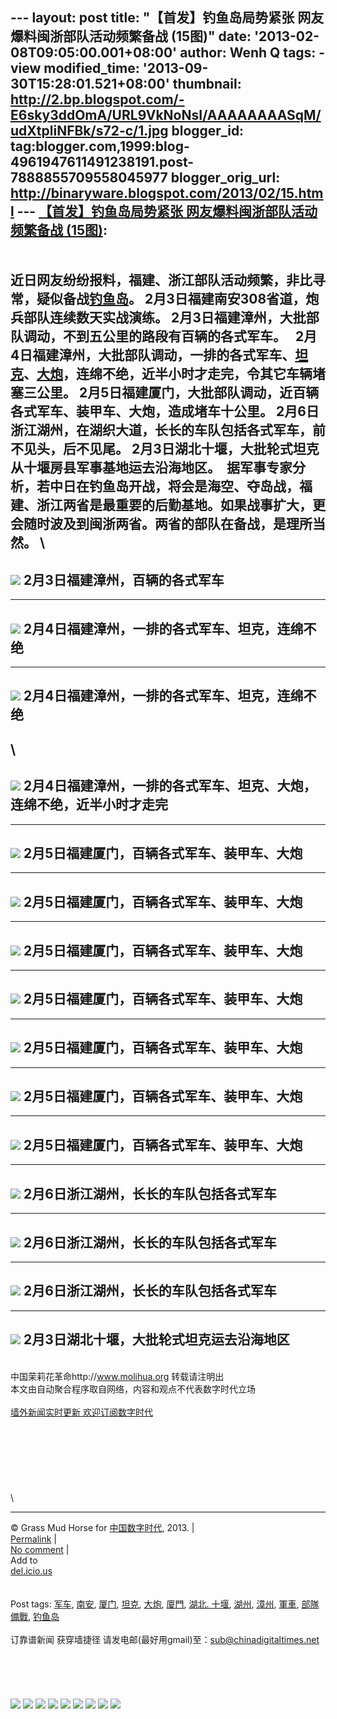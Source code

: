 --- layout: post title: "【首发】钓鱼岛局势紧张
网友爆料闽浙部队活动频繁备战 (15图)" date:
'2013-02-08T09:05:00.001+08:00' author: Wenh Q tags: - view
modified\_time: '2013-09-30T15:28:01.521+08:00' thumbnail:
http://2.bp.blogspot.com/-E6sky3ddOmA/URL9VkNoNsI/AAAAAAAASqM/udXtpliNFBk/s72-c/1.jpg
blogger\_id:
tag:blogger.com,1999:blog-4961947611491238191.post-7888855709558045977
blogger\_orig\_url: http://binaryware.blogspot.com/2013/02/15.html ---
[【首发】钓鱼岛局势紧张 网友爆料闽浙部队活动频繁备战
(15图)](http://feedproxy.google.com/~r/chinagfwblog/~3/HqskPuRwvCI/): \
[](http://www.blogger.com/blog-this.g)\
\
近日网友纷纷报料，福建、浙江部队活动频繁，非比寻常，疑似备战[钓鱼岛](https://meilizhongguo.biz/chinese/tag/%e9%92%93%e9%b1%bc%e5%b2%9b/?category=10466 "标签 钓鱼岛 下的日志")。
2月3日福建南安308省道，炮兵部队连续数天实战演练。
2月3日福建漳州，大批部队调动，不到五公里的路段有百辆的各式军车。  
2月4日福建漳州，大批部队调动，一排的各式军车、[坦克](https://meilizhongguo.biz/chinese/tag/%e5%9d%a6%e5%85%8b/?category=10466 "标签 坦克 下的日志")、[大炮](https://meilizhongguo.biz/chinese/tag/%e5%a4%a7%e7%82%ae/?category=10466 "标签 大炮 下的日志")，连绵不绝，近半小时才走完，令其它车辆堵塞三公里。
2月5日福建厦门，大批部队调动，近百辆各式军车、装甲车、大炮，造成堵车十公里。
2月6日浙江湖州，在湖织大道，长长的车队包括各式军车，前不见头，后不见尾。
2月3日湖北十堰，大批轮式坦克从十堰房县军事基地运去沿海地区。 
据军事专家分析，若中日在钓鱼岛开战，将会是海空、夺岛战，福建、浙江两省是最重要的后勤基地。如果战事扩大，更会随时波及到闽浙两省。两省的部队在备战，是理所当然。
\
  ------------------------------------------------------------------------------------------------------------------------------------------------------------------------------------
  [![](http://2.bp.blogspot.com/-E6sky3ddOmA/URL9VkNoNsI/AAAAAAAASqM/udXtpliNFBk/s640/1.jpg)](http://2.bp.blogspot.com/-E6sky3ddOmA/URL9VkNoNsI/AAAAAAAASqM/udXtpliNFBk/s1600/1.jpg)
  2月3日福建漳州，百辆的各式军车
  ------------------------------------------------------------------------------------------------------------------------------------------------------------------------------------

  -------------------------------------------------------------------------------------------------------------------------------------------------------------------------------------
  [![](http://2.bp.blogspot.com/-c8JL8ZkecHs/URL9V4l-h_I/AAAAAAAASqQ/BfnwI1CVCqk/s1600/2.jpg)](http://2.bp.blogspot.com/-c8JL8ZkecHs/URL9V4l-h_I/AAAAAAAASqQ/BfnwI1CVCqk/s1600/2.jpg)
  2月4日福建漳州，一排的各式军车、坦克，连绵不绝
  -------------------------------------------------------------------------------------------------------------------------------------------------------------------------------------

  -------------------------------------------------------------------------------------------------------------------------------------------------------------------------------------
  [![](http://4.bp.blogspot.com/-bQgrj0mMPmk/URL9XnI2reI/AAAAAAAASqc/RAa6oK1vt2k/s1600/3.jpg)](http://4.bp.blogspot.com/-bQgrj0mMPmk/URL9XnI2reI/AAAAAAAASqc/RAa6oK1vt2k/s1600/3.jpg)
  2月4日福建漳州，一排的各式军车、坦克，连绵不绝
  -------------------------------------------------------------------------------------------------------------------------------------------------------------------------------------

\
  ------------------------------------------------------------------------------------------------------------------------------------------------------------------------------------
  [![](http://3.bp.blogspot.com/-w9IjoeHUHkY/URL9ZgB2WVI/AAAAAAAASqk/t1m9iVdWR8U/s640/4.jpg)](http://3.bp.blogspot.com/-w9IjoeHUHkY/URL9ZgB2WVI/AAAAAAAASqk/t1m9iVdWR8U/s1600/4.jpg)
  2月4日福建漳州，一排的各式军车、坦克、大炮，连绵不绝，近半小时才走完
  ------------------------------------------------------------------------------------------------------------------------------------------------------------------------------------

  ------------------------------------------------------------------------------------------------------------------------------------------------------------------------------------
  [![](http://2.bp.blogspot.com/-V9JcHZ6vZEM/URL9Z5dvdcI/AAAAAAAASqs/hTI0s6BO7as/s640/5.jpg)](http://2.bp.blogspot.com/-V9JcHZ6vZEM/URL9Z5dvdcI/AAAAAAAASqs/hTI0s6BO7as/s1600/5.jpg)
  2月5日福建厦门，百辆各式军车、装甲车、大炮
  ------------------------------------------------------------------------------------------------------------------------------------------------------------------------------------

  ------------------------------------------------------------------------------------------------------------------------------------------------------------------------------------
  [![](http://3.bp.blogspot.com/-12WmIJq2JQY/URL9bFCoEPI/AAAAAAAASq0/NpLgdVSkUNA/s640/6.jpg)](http://3.bp.blogspot.com/-12WmIJq2JQY/URL9bFCoEPI/AAAAAAAASq0/NpLgdVSkUNA/s1600/6.jpg)
  2月5日福建厦门，百辆各式军车、装甲车、大炮
  ------------------------------------------------------------------------------------------------------------------------------------------------------------------------------------

  ------------------------------------------------------------------------------------------------------------------------------------------------------------------------------------
  [![](http://4.bp.blogspot.com/-tPVIxSTPmcU/URL9cW7ixBI/AAAAAAAASq8/b06aDFcQuJw/s640/7.jpg)](http://4.bp.blogspot.com/-tPVIxSTPmcU/URL9cW7ixBI/AAAAAAAASq8/b06aDFcQuJw/s1600/7.jpg)
  2月5日福建厦门，百辆各式军车、装甲车、大炮
  ------------------------------------------------------------------------------------------------------------------------------------------------------------------------------------

  -------------------------------------------------------------------------------------------------------------------------------------------------------------------------------------
  [![](http://3.bp.blogspot.com/-1mkic8KCXOQ/URL9dBHc0NI/AAAAAAAASrE/o4EbdOV9Uck/s1600/8.jpg)](http://3.bp.blogspot.com/-1mkic8KCXOQ/URL9dBHc0NI/AAAAAAAASrE/o4EbdOV9Uck/s1600/8.jpg)
  2月5日福建厦门，百辆各式军车、装甲车、大炮
  -------------------------------------------------------------------------------------------------------------------------------------------------------------------------------------

  ------------------------------------------------------------------------------------------------------------------------------------------------------------------------------------
  [![](http://2.bp.blogspot.com/-0oUVX3_xbVI/URL9eGGYOvI/AAAAAAAASrQ/UrZps_Bh_bA/s640/9.jpg)](http://2.bp.blogspot.com/-0oUVX3_xbVI/URL9eGGYOvI/AAAAAAAASrQ/UrZps_Bh_bA/s1600/9.jpg)
  2月5日福建厦门，百辆各式军车、装甲车、大炮
  ------------------------------------------------------------------------------------------------------------------------------------------------------------------------------------

  ---------------------------------------------------------------------------------------------------------------------------------------------------------------------------------------
  [![](http://1.bp.blogspot.com/-5lpGwcjntOM/URL9fLQLWZI/AAAAAAAASrY/ds7_hpIuTAg/s1600/10.jpg)](http://1.bp.blogspot.com/-5lpGwcjntOM/URL9fLQLWZI/AAAAAAAASrY/ds7_hpIuTAg/s1600/10.jpg)
  2月5日福建厦门，百辆各式军车、装甲车、大炮
  ---------------------------------------------------------------------------------------------------------------------------------------------------------------------------------------

  --------------------------------------------------------------------------------------------------------------------------------------------------------------------------------------
  [![](http://1.bp.blogspot.com/-5JNw1q2w2Do/URL9go-lyCI/AAAAAAAASrg/K18DGJdffas/s640/11.jpg)](http://1.bp.blogspot.com/-5JNw1q2w2Do/URL9go-lyCI/AAAAAAAASrg/K18DGJdffas/s1600/11.jpg)
  2月5日福建厦门，百辆各式军车、装甲车、大炮
  --------------------------------------------------------------------------------------------------------------------------------------------------------------------------------------

  --------------------------------------------------------------------------------------------------------------------------------------------------------------------------------------
  [![](http://3.bp.blogspot.com/-KJ-vhP31Bys/URL9hN5-sYI/AAAAAAAASrk/UzIsC7IK0jY/s640/12.jpg)](http://3.bp.blogspot.com/-KJ-vhP31Bys/URL9hN5-sYI/AAAAAAAASrk/UzIsC7IK0jY/s1600/12.jpg)
  2月6日浙江湖州，长长的车队包括各式军车
  --------------------------------------------------------------------------------------------------------------------------------------------------------------------------------------

  --------------------------------------------------------------------------------------------------------------------------------------------------------------------------------------
  [![](http://1.bp.blogspot.com/-z8RwzUv8OK0/URL9hxPLA5I/AAAAAAAASrw/teXOnbvhJa4/s640/13.jpg)](http://1.bp.blogspot.com/-z8RwzUv8OK0/URL9hxPLA5I/AAAAAAAASrw/teXOnbvhJa4/s1600/13.jpg)
  2月6日浙江湖州，长长的车队包括各式军车
  --------------------------------------------------------------------------------------------------------------------------------------------------------------------------------------

  --------------------------------------------------------------------------------------------------------------------------------------------------------------------------------------
  [![](http://2.bp.blogspot.com/-0Y7nNYTN__A/URL9i_ZLVpI/AAAAAAAASr4/hpHHEH1GcAk/s640/14.jpg)](http://2.bp.blogspot.com/-0Y7nNYTN__A/URL9i_ZLVpI/AAAAAAAASr4/hpHHEH1GcAk/s1600/14.jpg)
  2月6日浙江湖州，长长的车队包括各式军车
  --------------------------------------------------------------------------------------------------------------------------------------------------------------------------------------

  ---------------------------------------------------------------------------------------------------------------------------------------------------------------------------------------
  [![](http://1.bp.blogspot.com/-m_dyubPTEO8/URL9juRDdGI/AAAAAAAASsA/ZVB_85IT3nI/s1600/15.jpg)](http://1.bp.blogspot.com/-m_dyubPTEO8/URL9juRDdGI/AAAAAAAASsA/ZVB_85IT3nI/s1600/15.jpg)
  2月3日湖北十堰，大批轮式坦克运去沿海地区
  ---------------------------------------------------------------------------------------------------------------------------------------------------------------------------------------

\
中国茉莉花革命http://www.molihua.org 转载请注明出
\
本文由自动聚合程序取自网络，内容和观点不代表数字时代立场\
\
[墙外新闻实时更新 欢迎订阅数字时代](http://eepurl.com/msuvD)\
\
\
\
\
\
\
\
\

* * * * *

© Grass Mud Horse for [中国数字时代](https://meilizhongguo.biz/chinese),
2013. |\
[Permalink](https://meilizhongguo.biz/chinese/2013/02/%e3%80%90%e9%a6%96%e5%8f%91%e3%80%91%e9%92%93%e9%b1%bc%e5%b2%9b%e5%b1%80%e5%8a%bf%e7%b4%a7%e5%bc%a0-%e7%bd%91%e5%8f%8b%e7%88%86%e6%96%99%e9%97%bd%e6%b5%99%e9%83%a8%e9%98%9f%e6%b4%bb%e5%8a%a8%e9%a2%91/)
|\
[No
comment](https://meilizhongguo.biz/chinese/2013/02/%e3%80%90%e9%a6%96%e5%8f%91%e3%80%91%e9%92%93%e9%b1%bc%e5%b2%9b%e5%b1%80%e5%8a%bf%e7%b4%a7%e5%bc%a0-%e7%bd%91%e5%8f%8b%e7%88%86%e6%96%99%e9%97%bd%e6%b5%99%e9%83%a8%e9%98%9f%e6%b4%bb%e5%8a%a8%e9%a2%91/#comments)
|\
Add to\
[del.icio.us](http://del.icio.us/post?url=https://meilizhongguo.biz/chinese/2013/02/%e3%80%90%e9%a6%96%e5%8f%91%e3%80%91%e9%92%93%e9%b1%bc%e5%b2%9b%e5%b1%80%e5%8a%bf%e7%b4%a7%e5%bc%a0-%e7%bd%91%e5%8f%8b%e7%88%86%e6%96%99%e9%97%bd%e6%b5%99%e9%83%a8%e9%98%9f%e6%b4%bb%e5%8a%a8%e9%a2%91/&title=%E3%80%90%E9%A6%96%E5%8F%91%E3%80%91%E9%92%93%E9%B1%BC%E5%B2%9B%E5%B1%80%E5%8A%BF%E7%B4%A7%E5%BC%A0%20%E7%BD%91%E5%8F%8B%E7%88%86%E6%96%99%E9%97%BD%E6%B5%99%E9%83%A8%E9%98%9F%E6%B4%BB%E5%8A%A8%E9%A2%91%E7%B9%81%E5%A4%87%E6%88%98%20(15%E5%9B%BE))\
\
\
Post tags:
[军车](https://meilizhongguo.biz/chinese/tag/%e5%86%9b%e8%bd%a6/?category=10466),
[南安](https://meilizhongguo.biz/chinese/tag/%e5%8d%97%e5%ae%89/?category=10466),
[厦门](https://meilizhongguo.biz/chinese/tag/%e5%8e%a6%e9%97%a8/?category=10466),
[坦克](https://meilizhongguo.biz/chinese/tag/%e5%9d%a6%e5%85%8b/?category=10466),
[大炮](https://meilizhongguo.biz/chinese/tag/%e5%a4%a7%e7%82%ae/?category=10466),
[廈門](https://meilizhongguo.biz/chinese/tag/%e5%bb%88%e9%96%80/?category=10466),
[湖北.
十堰](https://meilizhongguo.biz/chinese/tag/%e6%b9%96%e5%8c%97-%e5%8d%81%e5%a0%b0/?category=10466),
[湖州](https://meilizhongguo.biz/chinese/tag/%e6%b9%96%e5%b7%9e/?category=10466),
[漳州](https://meilizhongguo.biz/chinese/tag/%e6%bc%b3%e5%b7%9e/?category=10466),
[軍車](https://meilizhongguo.biz/chinese/tag/%e8%bb%8d%e8%bb%8a/?category=10466),
[部隊備戰](https://meilizhongguo.biz/chinese/tag/%e9%83%a8%e9%9a%8a%e5%82%99%e6%88%b0/?category=10466),
[钓鱼岛](https://meilizhongguo.biz/chinese/tag/%e9%92%93%e9%b1%bc%e5%b2%9b/?category=10466)\
\
订靠谱新闻 获穿墙捷径
请发电邮(最好用gmail)至：sub@chinadigitaltimes.net\
\
\
\
\
\
[![](http://feeds.feedburner.com/~ff/chinagfwblog?d=yIl2AUoC8zA)](http://feeds.feedburner.com/~ff/chinagfwblog?a=HqskPuRwvCI:5D-_GcCNCms:yIl2AUoC8zA)
[![](http://feeds.feedburner.com/~ff/chinagfwblog?i=HqskPuRwvCI:5D-_GcCNCms:-BTjWOF_DHI)](http://feeds.feedburner.com/~ff/chinagfwblog?a=HqskPuRwvCI:5D-_GcCNCms:-BTjWOF_DHI)
[![](http://feeds.feedburner.com/~ff/chinagfwblog?i=HqskPuRwvCI:5D-_GcCNCms:F7zBnMyn0Lo)](http://feeds.feedburner.com/~ff/chinagfwblog?a=HqskPuRwvCI:5D-_GcCNCms:F7zBnMyn0Lo)
[![](http://feeds.feedburner.com/~ff/chinagfwblog?i=HqskPuRwvCI:5D-_GcCNCms:V_sGLiPBpWU)](http://feeds.feedburner.com/~ff/chinagfwblog?a=HqskPuRwvCI:5D-_GcCNCms:V_sGLiPBpWU)
[![](http://feeds.feedburner.com/~ff/chinagfwblog?d=qj6IDK7rITs)](http://feeds.feedburner.com/~ff/chinagfwblog?a=HqskPuRwvCI:5D-_GcCNCms:qj6IDK7rITs)
[![](http://feeds.feedburner.com/~ff/chinagfwblog?d=l6gmwiTKsz0)](http://feeds.feedburner.com/~ff/chinagfwblog?a=HqskPuRwvCI:5D-_GcCNCms:l6gmwiTKsz0)
[![](http://feeds.feedburner.com/~ff/chinagfwblog?i=HqskPuRwvCI:5D-_GcCNCms:gIN9vFwOqvQ)](http://feeds.feedburner.com/~ff/chinagfwblog?a=HqskPuRwvCI:5D-_GcCNCms:gIN9vFwOqvQ)
[![](http://feeds.feedburner.com/~ff/chinagfwblog?d=TzevzKxY174)](http://feeds.feedburner.com/~ff/chinagfwblog?a=HqskPuRwvCI:5D-_GcCNCms:TzevzKxY174)
![](http://feeds.feedburner.com/~r/chinagfwblog/~4/HqskPuRwvCI)
